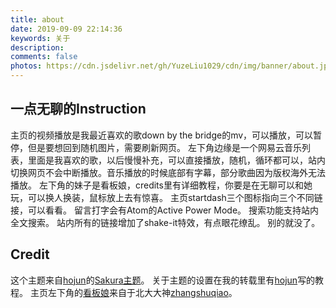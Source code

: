 ```yaml
---
title: about
date: 2019-09-09 22:14:36
keywords: 关于
description:
comments: false
photos: https://cdn.jsdelivr.net/gh/YuzeLiu1029/cdn/img/banner/about.jpg
---
```

## 一点无聊的Instruction
主页的视频播放是我最近喜欢的歌down by the bridge的mv，可以播放，可以暂停，但是要想回到随机图片，需要刷新网页。
左下角边缘是一个网易云音乐列表，里面是我喜欢的歌，以后慢慢补充，可以直接播放，随机，循环都可以，站内切换网页不会中断播放。音乐播放的时候底部有字幕，部分歌曲因为版权海外无法播放。
左下角的妹子是看板娘，credits里有详细教程，你要是在无聊可以和她玩，可以换人换装，鼠标放上去有惊喜。
主页startdash三个图标指向三个不同链接，可以看看。
留言打字会有Atom的Active Power Mode。
搜索功能支持站内全文搜索。
站内所有的链接增加了shake-it特效，有点眼花缭乱。
别的就没了。

## Credit
这个主题来自[hojun](https://sakura.hojun.cn/)的[Sakura主题](https://github.com/honjun/hexo-theme-sakura/blob/master/README.md)。
关于主题的设置在我的转载里有[hojun](https://sakura.hojun.cn/)写的教程。
主页左下角的[看板娘](https://github.com/stevenjoezhang/live2d-widget)来自于北大大神[zhangshuqiao](https://zhangshuqiao.org/)。

<!-- 因为vue和botui更新导至bug,现将对话移至js下的botui中配置 -->
<!--
{% raw %}
<div class="entry-content">
  <div class="moe-mashiro" style="text-align:center; font-size: 50px; margin-bottom: 20px;">[さくら荘のhojun]</div>
  <div id="hello-mashiro" class="popcontainer" style="min-height: 300px; padding: 2px 6px 4px; background-color: rgba(242, 242, 242, 0.5); border-radius: 10px;">
    <center>
    <p>
    </p>
    <h4>
    与&nbsp;<ruby>
    Mashiro&nbsp;<rp>
    （</rp>
    <rt>
    真（ま）白（しろ）</rt>
    <rp>
    ）</rp>
    </ruby>
    对话中...</h4>
    <p>
    </p>
    </center>
    <bot-ui></botui>
  </div>
</div>
<script src="/js/botui.js"></script>
<script>
bot_ui_ini()
</script>
{% endraw %}
-->


